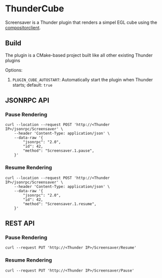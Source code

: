 # ThunderCube

Screensaver is a Thunder plugin that renders a simpel EGL cube using the [compositorclient](https://github.com/rdkcentral/ThunderClientLibraries/tree/master/Source/compositorclient).

## Build

The plugin is a CMake-based project built like all other existing Thunder plugins 

Options:

1. ```PLUGIN_CUBE_AUTOSTART```: Automatically start the plugin when Thunder starts; default: ```true```

## JSONRPC API
### Pause Rendering
``` shell
curl --location --request POST 'http://<Thunder IP>/jsonrpc/Screensaver' \
    --header 'Content-Type: application/json' \
    --data-raw '{
        "jsonrpc": "2.0",
        "id": 42,
        "method": "Screensaver.1.pause",
    }'
```

### Resume Rendering
``` shell
curl --location --request POST 'http://<Thunder IP>/jsonrpc/Screensaver' \
    --header 'Content-Type: application/json' \
    --data-raw '{
        "jsonrpc": "2.0",
        "id": 42,
        "method": "Screensaver.1.resume",
    }'
```

## REST API
### Pause Rendering
``` shell
curl --request PUT 'http://<Thunder IP>/Screensaver/Resume'
```

### Resume Rendering
``` shell
curl --request PUT 'http://<Thunder IP>/Screensaver/Pause'
```

